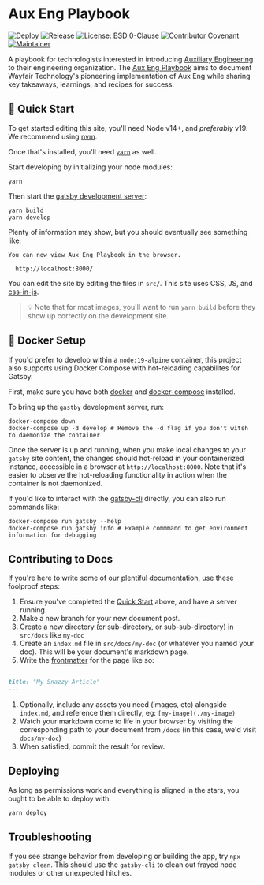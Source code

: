 # Aux Eng Playbook

[![Deploy](https://github.com/wayfair-incubator/aux-eng-playbook/actions/workflows/deploy.yml/badge.svg?branch=main)](https://github.com/wayfair-incubator/aux-eng-playbook/actions/workflows/deploy.yml)
[![Release](https://img.shields.io/github/v/release/wayfair-incubator/aux-eng-playbook?display_name=tag)](https://github.com/wayfair-incubator/aux-eng-playbook/releases)
[![License: BSD 0-Clause](https://img.shields.io/badge/License-BSD%200--Clause-orange.svg)](LICENSE)
[![Contributor Covenant](https://img.shields.io/badge/Contributor%20Covenant-2.0-24B8EE.svg)](CODE_OF_CONDUCT.md)
[![Maintainer](https://img.shields.io/badge/Maintainer-Wayfair-7F187F)](https://wayfair.github.io)

A playbook for technologists interested in introducing [Auxiliary Engineering](https://www.aboutwayfair.com/tech-innovation/what-is-auxiliary-engineering) to their engineering organization. The [Aux Eng Playbook](https://github.com/wayfair-incubator/aux-eng-playbook) aims to document Wayfair Technology's pioneering implementation of Aux Eng while sharing key takeaways, learnings, and recipes for success.

## 🚀 Quick Start

To get started editing this site, you'll need Node v14+, and _preferably_ v19. We recommend using [nvm](https://github.com/nvm-sh/nvm).

Once that's installed, you'll need [`yarn`](https://yarnpkg.com/) as well.

Start developing by initializing your node modules:

```shell
yarn
```

Then start the [gatsby development server](https://www.gatsbyjs.com/docs/):

```shell
yarn build
yarn develop
```

Plenty of information may show, but you should eventually see something like:

```shell
You can now view Aux Eng Playbook in the browser.

  http://localhost:8000/

```

You can edit the site by editing the files in `src/`. This site uses CSS, JS, and [css-in-js](https://cssinjs.org/).

> 💡 Note that for most images, you'll want to run `yarn build` before they show up correctly on the development site.

## 🐳 Docker Setup

If you'd prefer to develop within a `node:19-alpine` container, this project also supports using Docker Compose with hot-reloading capabilites for Gatsby.

First, make sure you have both [docker](https://docs.docker.com/engine/install/) and [docker-compose](https://docs.docker.com/compose/install/) installed.

To bring up the `gastby` development server, run:

```shell
docker-compose down
docker-compose up -d develop # Remove the -d flag if you don't witsh to daemonize the container
```

Once the server is up and running, when you make local changes to your `gatsby` site content, the changes should hot-reload in your containerized instance, accessible in a browser at `http://localhost:8000`. Note that it's easier to observe the hot-reloading functionality in action when the container is not daemonized.

If you'd like to interact with the [gatsby-cli](https://www.gatsbyjs.com/docs/reference/gatsby-cli/) directly, you can also run commands like:

```shell
docker-compose run gatsby --help
docker-compose run gatsby info # Example commmand to get environment information for debugging
```

## Contributing to Docs

If you're here to write some of our plentiful documentation, use these foolproof steps:

1. Ensure you've completed the [Quick Start](#-quick-start) above, and have a server running.
1. Make a new branch for your new document post.
1. Create a new directory (or sub-directory, or sub-sub-directory) in `src/docs` like `my-doc`
1. Create an `index.md` file in `src/docs/my-doc` (or whatever you named your doc). This will be your document's markdown page.
1. Write the [frontmatter](https://github.com/remarkjs/remark-frontmatter#use) for the page like so:

```markdown
---
title: "My Snazzy Article"
---
```

1. Optionally, include any assets you need (images, etc) alongside `index.md`, and reference them directly, eg: `[my-image](./my-image)`
1. Watch your markdown come to life in your browser by visiting the corresponding path to your document from `/docs` (in this case, we'd visit `docs/my-doc`)
1. When satisfied, commit the result for review.

## Deploying

As long as permissions work and everything is aligned in the stars, you ought to be able to deploy with:

```shell
yarn deploy
```

## Troubleshooting

If you see strange behavior from developing or building the app, try `npx gatsby clean`. This should use the `gatsby-cli` to clean out frayed node modules or other unexpected hitches.
